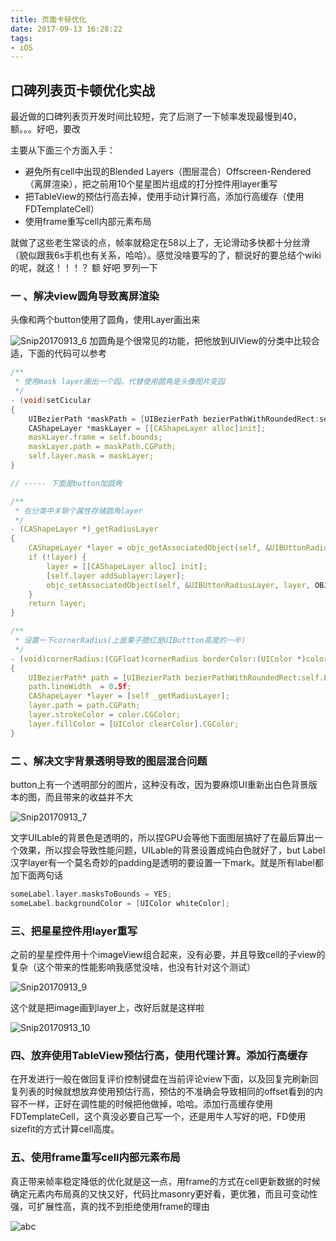 ```yaml
---
title: 页面卡顿优化
date: 2017-09-13 16:28:22
tags:
- iOS
---
```


## 口碑列表页卡顿优化实战

最近做的口碑列表页开发时间比较短，完了后测了一下帧率发现最慢到40，额。。。好吧，要改

主要从下面三个方面入手：

- 避免所有cell中出现的Blended Layers（图层混合）Offscreen-Rendered（离屏渲染），把之前用10个星星图片组成的打分控件用layer重写
- 把TableView的预估行高去掉，使用手动计算行高，添加行高缓存（使用FDTemplateCell）
- 使用frame重写cell内部元素布局

<!-- more -->

就做了这些老生常谈的点，帧率就稳定在58以上了，无论滑动多快都十分丝滑（貌似跟我6s手机也有关系，哈哈）。感觉没啥要写的了，额说好的要总结个wiki的呢，就这！！！？   额  好吧  罗列一下

### 一 、解决view圆角导致离屏渲染

头像和两个button使用了圆角，使用Layer画出来

![Snip20170913_6](Snip20170913_6.png)
加圆角是个很常见的功能，把他放到UIView的分类中比较合适，下面的代码可以参考
```c++
/**
 * 使用mask layer画出一个园，代替使用圆角是头像图片变园
 */
- (void)setCicular
{
    UIBezierPath *maskPath = [UIBezierPath bezierPathWithRoundedRect:self.bounds byRoundingCorners:UIRectCornerAllCorners cornerRadii:self.bounds.size];
    CAShapeLayer *maskLayer = [[CAShapeLayer alloc]init];
    maskLayer.frame = self.bounds;
    maskLayer.path = maskPath.CGPath;
    self.layer.mask = maskLayer;
}

// ----- 下面是button加圆角

/**
 * 在分类中关联个属性存储圆角layer
 */
- (CAShapeLayer *)_getRadiusLayer
{
    CAShapeLayer *layer = objc_getAssociatedObject(self, &UIBUttonRadiusLayer);
    if (!layer) {
        layer = [[CAShapeLayer alloc] init];
        [self.layer addSublayer:layer];
        objc_setAssociatedObject(self, &UIBUttonRadiusLayer, layer, OBJC_ASSOCIATION_RETAIN_NONATOMIC);
    }
    return layer;
}

/**
 * 设置一下cornerRadius(上面栗子腮红是UIButtton高度的一半)
 */
- (void)cornerRadius:(CGFloat)cornerRadius borderColor:(UIColor *)color
{
    UIBezierPath* path = [UIBezierPath bezierPathWithRoundedRect:self.bounds byRoundingCorners:UIRectCornerAllCorners cornerRadii:CGSizeMake(cornerRadius, cornerRadius)];
    path.lineWidth  = 0.5f;
    CAShapeLayer *layer = [self _getRadiusLayer];
    layer.path = path.CGPath;
    layer.strokeColor = color.CGColor;
    layer.fillColor = [UIColor clearColor].CGColor;
}
```
### 二 、解决文字背景透明导致的图层混合问题

button上有一个透明部分的图片，这种没有改，因为要麻烦UI重新出白色背景版本的图，而且带来的收益并不大

![Snip20170913_7](Snip20170913_7.png)

文字UILable的背景色是透明的，所以捏GPU会等他下面图层搞好了在最后算出一个效果，所以捏会导致性能问题，UILable的背景设置成纯白色就好了，but Label汉字layer有一个莫名奇妙的padding是透明的要设置一下mark。就是所有label都加下面两句话

```objective-c
someLabel.layer.masksToBounds = YES;
someLabel.backgroundColor = [UIColor whiteColor];
```

### 三、把星星控件用layer重写

之前的星星控件用十个imageView组合起来，没有必要，并且导致cell的子view的复杂（这个带来的性能影响我感觉没啥，也没有针对这个测试）

![Snip20170913_9](Snip20170913_9.png)

这个就是把image画到layer上，改好后就是这样啦

![Snip20170913_10](Snip20170913_10.png)
### 四、放弃使用TableView预估行高，使用代理计算。添加行高缓存
在开发进行一般在做回复评价控制键盘在当前评论view下面，以及回复完刷新回复列表的时候就想放弃使用预估行高，预估的不准确会导致相同的offset看到的内容不一样，正好在调性能的时候把他做掉，哈哈。添加行高缓存使用FDTemplateCell，这个真没必要自己写一个，还是用牛人写好的吧，FD使用sizefit的方式计算cell高度。
### 五、使用frame重写cell内部元素布局
真正带来帧率稳定降低的优化就是这一点，用frame的方式在cell更新数据的时候确定元素内布局真的又快又好，代码比masonry更好看，更优雅，而且可变动性强，可扩展性高，真的找不到拒绝使用frame的理由

![abc](abc.png)